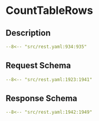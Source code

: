 # CountTableRows

## Description

```yaml
--8<-- "src/rest.yaml:934:935"
```

## Request Schema

```yaml
--8<-- "src/rest.yaml:1923:1941"
```
## Response Schema

```yaml
--8<-- "src/rest.yaml:1942:1949"
```

